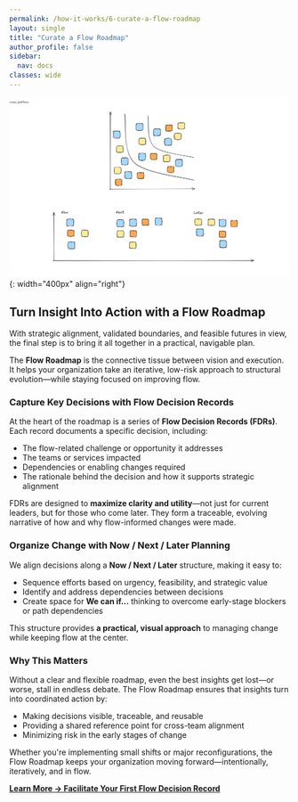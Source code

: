 ```yaml
---
permalink: /how-it-works/6-curate-a-flow-roadmap
layout: single
title: "Curate a Flow Roadmap"
author_profile: false
sidebar:
  nav: docs
classes: wide
---
```


![Curate a Flow Roadmap](/assets/images/faster-flow-practices/define-a-flow-roadmap.png){: width="400px" align="right"}

## Turn Insight Into Action with a Flow Roadmap

With strategic alignment, validated boundaries, and feasible futures in view, the final step is to bring it all together in a practical, navigable plan.

The **Flow Roadmap** is the connective tissue between vision and execution. It helps your organization take an iterative, low-risk approach to structural evolution—while staying focused on improving flow.

### Capture Key Decisions with Flow Decision Records

At the heart of the roadmap is a series of **Flow Decision Records (FDRs)**. Each record documents a specific decision, including:

- The flow-related challenge or opportunity it addresses
- The teams or services impacted
- Dependencies or enabling changes required
- The rationale behind the decision and how it supports strategic alignment

FDRs are designed to **maximize clarity and utility**—not just for current leaders, but for those who come later. They form a traceable, evolving narrative of how and why flow-informed changes were made.

### Organize Change with Now / Next / Later Planning

We align decisions along a **Now / Next / Later** structure, making it easy to:

- Sequence efforts based on urgency, feasibility, and strategic value
- Identify and address dependencies between decisions
- Create space for **We can if...** thinking to overcome early-stage blockers or path dependencies

This structure provides **a practical, visual approach** to managing change while keeping flow at the center.

### Why This Matters

Without a clear and flexible roadmap, even the best insights get lost—or worse, stall in endless debate. The Flow Roadmap ensures that insights turn into coordinated action by:

- Making decisions visible, traceable, and reusable
- Providing a shared reference point for cross-team alignment
- Minimizing risk in the early stages of change

Whether you're implementing small shifts or major reconfigurations, the Flow Roadmap keeps your organization moving forward—intentionally, iteratively, and in flow.

[**Learn More → Facilitate Your First Flow Decision Record**](/resources)
